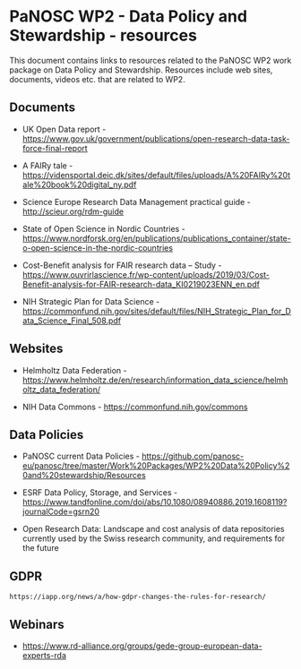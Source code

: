 # PaNOSC WP2 - Data Policy and Stewardship - resources

This document contains links to resources related to the PaNOSC WP2 work package on Data Policy and Stewardship. Resources include web sites, documents, videos etc. that are related to WP2.

Documents
---------

* UK Open Data report - https://www.gov.uk/government/publications/open-research-data-task-force-final-report 

* A FAIRy tale - https://vidensportal.deic.dk/sites/default/files/uploads/A%20FAIRy%20tale%20book%20digital_ny.pdf

* Science Europe Research Data Management practical guide - http://scieur.org/rdm-guide

* State of Open Science in Nordic Countries - https://www.nordforsk.org/en/publications/publications_container/state-o-open-science-in-the-nordic-countries

* Cost-Benefit analysis for FAIR research data – Study - https://www.ouvrirlascience.fr/wp-content/uploads/2019/03/Cost-Benefit-analysis-for-FAIR-research-data_KI0219023ENN_en.pdf

* NIH Strategic Plan for Data Science - https://commonfund.nih.gov/sites/default/files/NIH_Strategic_Plan_for_Data_Science_Final_508.pdf

Websites
--------

* Helmholtz Data Federation - https://www.helmholtz.de/en/research/information_data_science/helmholtz_data_federation/

* NIH Data Commons - https://commonfund.nih.gov/commons

Data Policies
-------------

* PaNOSC current Data Policies - https://github.com/panosc-eu/panosc/tree/master/Work%20Packages/WP2%20Data%20Policy%20and%20stewardship/Resources

* ESRF Data Policy, Storage, and Services - https://www.tandfonline.com/doi/abs/10.1080/08940886.2019.1608119?journalCode=gsrn20

* Open Research Data: Landscape and cost analysis of data repositories currently used by the Swiss research community, and requirements for the future




GDPR
----

    https://iapp.org/news/a/how-gdpr-changes-the-rules-for-research/

    
Webinars
--------

* https://www.rd-alliance.org/groups/gede-group-european-data-experts-rda
